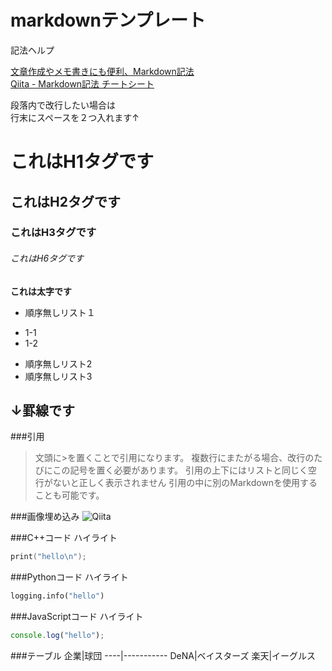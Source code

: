 # markdownテンプレート

記法ヘルプ

[文章作成やメモ書きにも便利、Markdown記法](http://kojika17.com/2013/01/starting-markdown.html)  
[Qiita - Markdown記法 チートシート](http://qiita.com/Qiita/items/c686397e4a0f4f11683d)

段落内で改行したい場合は  
行末にスペースを２つ入れます↑

# これはH1タグです
## これはH2タグです
### これはH3タグです
###### これはH6タグです
 **これは太字です**


+ 順序無しリスト１
 - 1-1
 - 1-2
+ 順序無しリスト2
+ 順序無しリスト3

↓罫線です
---

###引用
> 文頭に>を置くことで引用になります。
> 複数行にまたがる場合、改行のたびにこの記号を置く必要があります。
> 引用の上下にはリストと同じく空行がないと正しく表示されません
> 引用の中に別のMarkdownを使用することも可能です。

###画像埋め込み
![Qiita](http://qiita.com/favicon.png "Qiita")

###C++コード ハイライト
```cpp
print("hello\n");
```

###Pythonコード ハイライト
```Python
logging.info("hello")
```

###JavaScriptコード ハイライト
```JavaScript
console.log("hello");
```

###テーブル
企業|球団
----|-----------
DeNA|ベイスターズ
楽天|イーグルス

